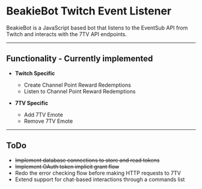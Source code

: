 # BeakieBot Twitch Event Listener

BeakieBot is a JavaScript based bot that listens to the EventSub API from Twitch and interacts with the 7TV API endpoints.

---
## Functionality - Currently implemented
- **Twitch Specific**
  - Create Channel Point Reward Redemptions
  - Listen to Channel Point Reward Redemptions

- **7TV Specific**
  - Add 7TV Emote
  - Remove 7TV Emote
---
## ToDo
- ~~Implement database connections to store and read tokens~~
- ~~Implement OAuth token implicit grant flow~~
- Redo the error checking flow before making HTTP requests to 7TV
- Extend support for chat-based interactions through a commands list